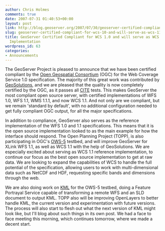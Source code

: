 ```yaml
---
author: Chris Holmes
comments: true
date: 2007-07-31 01:40:53+00:00
layout: post
link: http://blog.geoserver.org/2007/07/30/geoserver-certified-compliant-for-wcs-10-and-will-serve-as-wcs-11-reference-implementation/
slug: geoserver-certified-compliant-for-wcs-10-and-will-serve-as-wcs-11-reference-implementation
title: GeoServer Certified Compliant for WCS 1.0 and will serve as WCS 1.1 Reference
  Implementation
wordpress_id: 63
categories:
- Announcements
---
```


The GeoServer Project is pleased to announce that we have been certified compliant by the [Open Geospatial Consortium](http://opengeospatial.org) (OGC) for the Web Coverage Service 1.0 specification.  The majority of this great work was contributed by [GeoSolutions](http://geo-solutions.it), and we are pleased that the quality is now completely certified by the OGC, as it passes all [CITE](http://cite.opengeospatial.org/) tests.  This makes GeoServer the most compliant open source server, with certified implementations of WFS 1.0, WFS 1.1, WMS 1.1.1, and now WCS 1.1.  And not only are we compliant, but we remain 'standard by default', with no additional configuration needed to get fully compliant OGC output, for all the major specifications.

In addition to compliance, GeoServer also serves as the reference implementation of the WFS 1.0 and 1.1 specifications.  This means that it is the open source implementation looked to as the main example for how the interface should respond.  The Open Planning Project (TOPP), is also participating in OGC's [OWS-5](http://www.opengeospatial.org/standards/requests/40) testbed, and will improve GeoServer for XLink WFS 1.1, as well as WCS 1.1 with the help of GeoSolutions.  We are especially excited about serving as WCS 1.1 reference implementation, to continue our focus as the best open source implementation to get at raw data.  We are looking to expand the capabilities of WCS to handle the full potential of the specification, allowing users to work with multi-dimensional data such as NetCDF and HDF, requesting specific bands and dimensions through the web.

We are also doing work on [KML](http://code.google.com/apis/kml/documentation/) for the OWS-5 testbed, doing a Feature Portrayal Service capable of transforming a remote WFS and an SLD document to output KML.  TOPP also will be improving OpenLayers to better handle KML, the current version and experimentation with future versions.  The process will also start to flesh out what the next version of KML might look like, but I'll blog about such things in its own post.  We had a face to face meeting this morning, which continues tomorrow, where we made a decent start.
